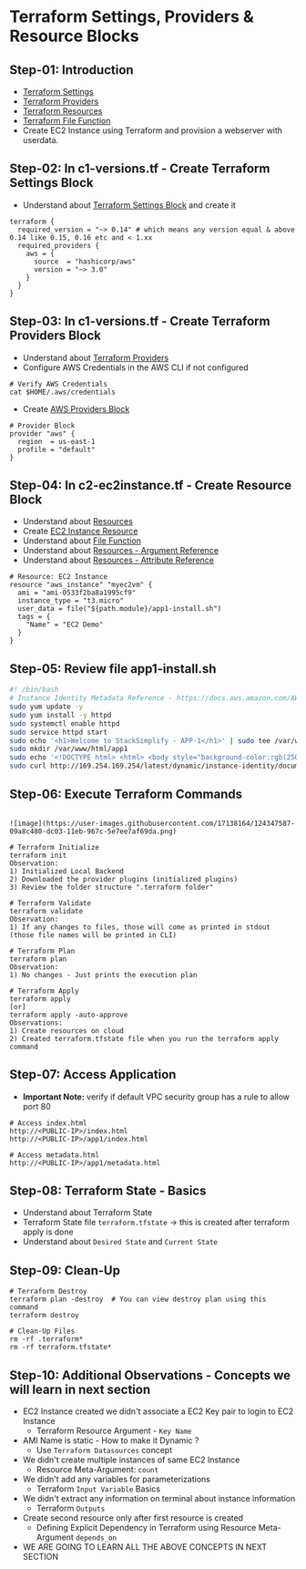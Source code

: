 # Terraform Settings, Providers & Resource Blocks
## Step-01: Introduction
- [Terraform Settings](https://www.terraform.io/docs/language/settings/index.html)
- [Terraform Providers](https://www.terraform.io/docs/providers/index.html)
- [Terraform Resources](https://www.terraform.io/docs/language/resources/index.html)
- [Terraform File Function](https://www.terraform.io/docs/language/functions/file.html)
- Create EC2 Instance using Terraform and provision a webserver with userdata. 

## Step-02: In c1-versions.tf - Create Terraform Settings Block
- Understand about [Terraform Settings Block](https://www.terraform.io/docs/language/settings/index.html) and create it
```t
terraform {
  required_version = "~> 0.14" # which means any version equal & above 0.14 like 0.15, 0.16 etc and < 1.xx
  required_providers {
    aws = {
      source  = "hashicorp/aws"
      version = "~> 3.0"
    }
  }
}
```

## Step-03: In c1-versions.tf - Create Terraform Providers Block 
- Understand about [Terraform Providers](https://www.terraform.io/docs/providers/index.html)
- Configure AWS Credentials in the AWS CLI if not configured
```t
# Verify AWS Credentials
cat $HOME/.aws/credentials
```
- Create [AWS Providers Block](https://registry.terraform.io/providers/hashicorp/aws/latest/docs#authentication)
```t
# Provider Block
provider "aws" {
  region  = us-east-1
  profile = "default"
}
```

## Step-04: In c2-ec2instance.tf -  Create Resource Block
- Understand about [Resources](https://www.terraform.io/docs/language/resources/index.html)
- Create [EC2 Instance Resource](https://registry.terraform.io/providers/hashicorp/aws/latest/docs/resources/instance)
- Understand about [File Function](https://www.terraform.io/docs/language/functions/file.html)
- Understand about [Resources - Argument Reference](https://registry.terraform.io/providers/hashicorp/aws/latest/docs/resources/instance#argument-reference)
- Understand about [Resources - Attribute Reference](https://registry.terraform.io/providers/hashicorp/aws/latest/docs/resources/instance#attributes-reference)
```t
# Resource: EC2 Instance
resource "aws_instance" "myec2vm" {
  ami = "ami-0533f2ba8a1995cf9"
  instance_type = "t3.micro"
  user_data = file("${path.module}/app1-install.sh")
  tags = {
    "Name" = "EC2 Demo"
  }
}
```


## Step-05: Review file app1-install.sh
```sh
#! /bin/bash
# Instance Identity Metadata Reference - https://docs.aws.amazon.com/AWSEC2/latest/UserGuide/instance-identity-documents.html
sudo yum update -y
sudo yum install -y httpd
sudo systemctl enable httpd
sudo service httpd start  
sudo echo '<h1>Welcome to StackSimplify - APP-1</h1>' | sudo tee /var/www/html/index.html
sudo mkdir /var/www/html/app1
sudo echo '<!DOCTYPE html> <html> <body style="background-color:rgb(250, 210, 210);"> <h1>Welcome to Stack Simplify - APP-1</h1> <p>Terraform Demo</p> <p>Application Version: V1</p> </body></html>' | sudo tee /var/www/html/app1/index.html
sudo curl http://169.254.169.254/latest/dynamic/instance-identity/document -o /var/www/html/app1/metadata.html
```

## Step-06: Execute Terraform Commands
```t

![image](https://user-images.githubusercontent.com/17138164/124347587-09a8c480-dc03-11eb-967c-5e7ee7af69da.png)

# Terraform Initialize
terraform init
Observation:
1) Initialized Local Backend
2) Downloaded the provider plugins (initialized plugins)
3) Review the folder structure ".terraform folder"

# Terraform Validate
terraform validate
Observation:
1) If any changes to files, those will come as printed in stdout (those file names will be printed in CLI)

# Terraform Plan
terraform plan
Observation:
1) No changes - Just prints the execution plan

# Terraform Apply
terraform apply 
[or]
terraform apply -auto-approve
Observations:
1) Create resources on cloud
2) Created terraform.tfstate file when you run the terraform apply command
```

## Step-07: Access Application
- **Important Note:** verify if default VPC security group has a rule to allow port 80
```t
# Access index.html
http://<PUBLIC-IP>/index.html
http://<PUBLIC-IP>/app1/index.html

# Access metadata.html
http://<PUBLIC-IP>/app1/metadata.html
```

## Step-08: Terraform State - Basics
- Understand about Terraform State 
- Terraform State file `terraform.tfstate`  -> this is created after terraform apply is done
- Understand about `Desired State` and `Current State`


## Step-09: Clean-Up
```t
# Terraform Destroy
terraform plan -destroy  # You can view destroy plan using this command
terraform destroy

# Clean-Up Files
rm -rf .terraform*
rm -rf terraform.tfstate*
```


## Step-10: Additional Observations - Concepts we will learn in next section
- EC2 Instance created we didn't associate a EC2 Key pair to login to EC2 Instance 
  - Terraform Resource Argument - `Key Name`
- AMI Name is static - How to make it Dynamic ?
  - Use `Terraform Datasources` concept
- We didn't create multiple instances of same EC2 Instance
  - Resource Meta-Argument: `count` 
- We didn't add any variables for parameterizations
  - Terraform `Input Variable` Basics
- We didn't extract any information on terminal about instance information 
  -  Terraform `Outputs`
- Create second resource only after first resource is created
  - Defining Explicit Dependency in Terraform using Resource Meta-Argument `depends_on`
- WE ARE GOING TO LEARN ALL THE ABOVE CONCEPTS IN NEXT SECTION
  
